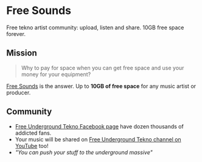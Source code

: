# Free Sounds
Free tekno artist community: upload, listen and share. 10GB free space forever.

## Mission

> Why to pay for space when you can get free space and use your money for your equipment?

[Free Sounds](https://sound.freeundergroundtekno.org) is the answer. Up to **10GB of free space** for any music artist or producer.

## Community

- [Free Underground Tekno Facebook page](https://www.facebook.com/Free.Underground.Tekno.Radio/) have dozen thousands of addicted fans. 
- Your music will be shared on [Free Underground Tekno channel on YouTube](https://www.youtube.com/user/INTONARUMORI2007) too!
- _"You can push your stuff to the underground massive"_
